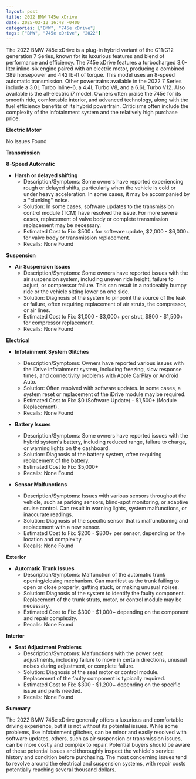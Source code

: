 ```yaml
---
layout: post
title: 2022 BMW 745e xDrive
date: 2025-03-12 16:48 -0400
categories: ["BMW", "745e xDrive"]
tags: ["BMW", "745e xDrive", "2022"]
---
```

The 2022 BMW 745e xDrive is a plug-in hybrid variant of the G11/G12 generation 7 Series, known for its luxurious features and blend of performance and efficiency. The 745e xDrive features a turbocharged 3.0-liter inline-six engine paired with an electric motor, producing a combined 389 horsepower and 442 lb-ft of torque. This model uses an 8-speed automatic transmission. Other powertrains available in the 2022 7 Series include a 3.0L Turbo Inline-6, a 4.4L Turbo V8, and a 6.6L Turbo V12. Also available is the all-electric i7 model. Owners often praise the 745e for its smooth ride, comfortable interior, and advanced technology, along with the fuel efficiency benefits of its hybrid powertrain. Criticisms often include the complexity of the infotainment system and the relatively high purchase price.

**Electric Motor**

No Issues Found

**Transmission**

**8-Speed Automatic**

*   **Harsh or delayed shifting**
    *   Description/Symptoms: Some owners have reported experiencing rough or delayed shifts, particularly when the vehicle is cold or under heavy acceleration. In some cases, it may be accompanied by a "clunking" noise.
    *   Solution: In some cases, software updates to the transmission control module (TCM) have resolved the issue. For more severe cases, replacement of valve body or complete transmission replacement may be necessary.
    *   Estimated Cost to Fix: $500+ for software update, $2,000 - $6,000+ for valve body or transmission replacement.
    *   Recalls: None Found

**Suspension**

*   **Air Suspension Issues**
    *   Description/Symptoms: Some owners have reported issues with the air suspension system, including uneven ride height, failure to adjust, or compressor failure. This can result in a noticeably bumpy ride or the vehicle sitting lower on one side.
    *   Solution: Diagnosis of the system to pinpoint the source of the leak or failure, often requiring replacement of air struts, the compressor, or air lines.
    *   Estimated Cost to Fix: $1,000 - $3,000+ per strut, $800 - $1,500+ for compressor replacement.
    *   Recalls: None Found

**Electrical**

*   **Infotainment System Glitches**
    *   Description/Symptoms: Owners have reported various issues with the iDrive infotainment system, including freezing, slow response times, and connectivity problems with Apple CarPlay or Android Auto.
    *   Solution: Often resolved with software updates. In some cases, a system reset or replacement of the iDrive module may be required.
    *   Estimated Cost to Fix: $0 (Software Update) - $1,500+ (Module Replacement).
    *   Recalls: None Found

*   **Battery Issues**
    * Description/Symptoms: Some owners have reported issues with the hybrid system's battery, including reduced range, failure to charge, or warning lights on the dashboard.
    * Solution: Diagnosis of the battery system, often requiring replacement of the battery.
    * Estimated Cost to Fix: $5,000+
    * Recalls: None Found

*   **Sensor Malfunctions**
    *   Description/Symptoms: Issues with various sensors throughout the vehicle, such as parking sensors, blind-spot monitoring, or adaptive cruise control. Can result in warning lights, system malfunctions, or inaccurate readings.
    *   Solution: Diagnosis of the specific sensor that is malfunctioning and replacement with a new sensor.
    *   Estimated Cost to Fix: $200 - $800+ per sensor, depending on the location and complexity.
    *   Recalls: None Found

**Exterior**

*   **Automatic Trunk Issues**
    *   Description/Symptoms: Malfunction of the automatic trunk opening/closing mechanism. Can manifest as the trunk failing to open or close properly, getting stuck, or making unusual noises.
    *   Solution: Diagnosis of the system to identify the faulty component. Replacement of the trunk struts, motor, or control module may be necessary.
    *   Estimated Cost to Fix: $300 - $1,000+ depending on the component and repair complexity.
    *   Recalls: None Found

**Interior**

*   **Seat Adjustment Problems**
    *   Description/Symptoms: Malfunctions with the power seat adjustments, including failure to move in certain directions, unusual noises during adjustment, or complete failure.
    *   Solution: Diagnosis of the seat motor or control module. Replacement of the faulty component is typically required.
    *   Estimated Cost to Fix: $300 - $1,200+ depending on the specific issue and parts needed.
    *   Recalls: None Found

**Summary**

The 2022 BMW 745e xDrive generally offers a luxurious and comfortable driving experience, but it is not without its potential issues. While some problems, like infotainment glitches, can be minor and easily resolved with software updates, others, such as air suspension or transmission issues, can be more costly and complex to repair. Potential buyers should be aware of these potential issues and thoroughly inspect the vehicle's service history and condition before purchasing. The most concerning issues tend to revolve around the electrical and suspension systems, with repair costs potentially reaching several thousand dollars.

